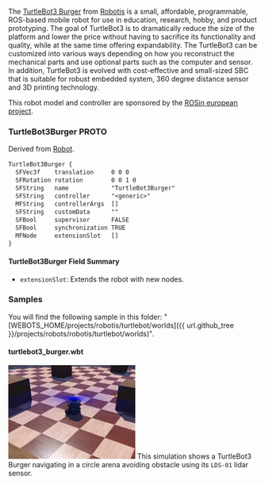 The [TurtleBot3 Burger](http://emanual.robotis.com/docs/en/platform/turtlebot3/specifications/) from [Robotis](http://www.robotis.us/) is a small, affordable, programmable, ROS-based mobile robot for use in education, research, hobby, and product prototyping.
The goal of TurtleBot3 is to dramatically reduce the size of the platform and lower the price without having to sacrifice its functionality and quality, while at the same time offering expandability.
The TurtleBot3 can be customized into various ways depending on how you reconstruct the mechanical parts and use optional parts such as the computer and sensor.
In addition, TurtleBot3 is evolved with cost-effective and small-sized SBC that is suitable for robust embedded system, 360 degree distance sensor and 3D printing technology.

This robot model and controller are sponsored by the [ROSin european project](http://rosin-project.eu/ftp/cross-platform-ros-simulation-for-mobile-manipulators).

### TurtleBot3Burger PROTO

Derived from [Robot](https://cyberbotics.com/doc/reference/robot).

```
TurtleBot3Burger {
  SFVec3f    translation     0 0 0
  SFRotation rotation        0 0 1 0
  SFString   name            "TurtleBot3Burger"
  SFString   controller      "<generic>"
  MFString   controllerArgs  []
  SFString   customData      ""
  SFBool     supervisor      FALSE
  SFBool     synchronization TRUE
  MFNode     extensionSlot   []
}
```

#### TurtleBot3Burger Field Summary

- `extensionSlot`: Extends the robot with new nodes.

### Samples

You will find the following sample in this folder: "[WEBOTS\_HOME/projects/robotis/turtlebot/worlds]({{ url.github_tree }}/projects/robots/robotis/turtlebot/worlds)".

#### turtlebot3\_burger.wbt

![turtlebot3\_burger.wbt.jpg](images/turtlebot3burger/turtlebot3_burger.wbt.jpg) This simulation shows a TurtleBot3 Burger navigating in a circle arena avoiding obstacle using its `LDS-01` lidar sensor.
